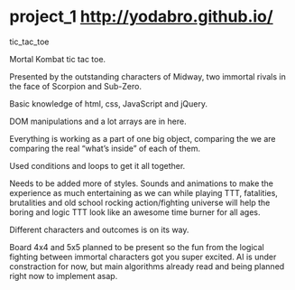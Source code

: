# project_1   http://yodabro.github.io/
tic_tac_toe

Mortal Kombat tic tac toe.

Presented by the outstanding characters of Midway, two immortal rivals in the face of Scorpion and Sub-Zero.

Basic knowledge of html, css, JavaScript and jQuery.

DOM manipulations and a lot arrays are in here.

Everything is working as a part of one big object, comparing the <tds> we are comparing the real “what’s inside” of each of them.

Used conditions and loops to get it all together.

Needs to be added more of styles. Sounds and animations to make the experience as much entertaining as we can while playing TTT, fatalities, brutalities and old school rocking action/fighting universe will help the boring and logic TTT look like an awesome time burner for all ages.

Different characters and outcomes is on its way.

Board 4x4 and 5x5 planned to be present so the fun from the logical fighting between immortal characters got you super excited. AI is under constraction for now, but main algorithms already read and being planned right now to implement asap. 